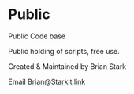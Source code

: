 # Public
Public Code base

Public holding of scripts, free use.

Created & Maintained by Brian Stark

Email Brian@Starkit.link
